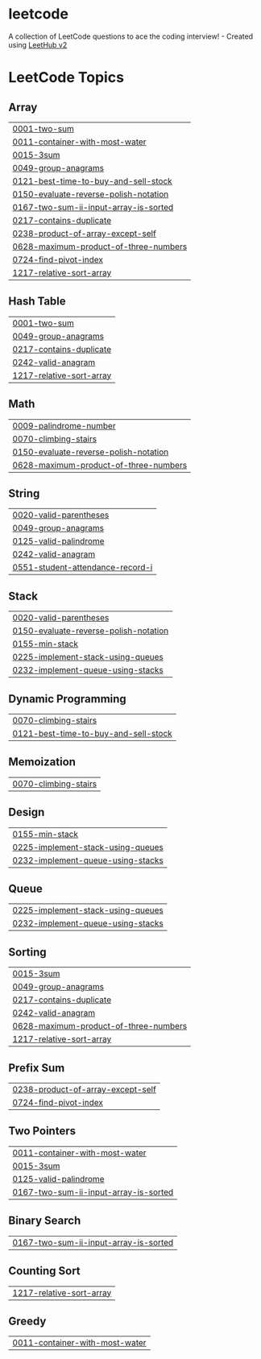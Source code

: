 # leetcode
A collection of LeetCode questions to ace the coding interview! - Created using [LeetHub v2](https://github.com/arunbhardwaj/LeetHub-2.0)

<!---LeetCode Topics Start-->
# LeetCode Topics
## Array
|  |
| ------- |
| [0001-two-sum](https://github.com/ruchakothikar/leetcode/tree/master/0001-two-sum) |
| [0011-container-with-most-water](https://github.com/ruchakothikar/leetcode/tree/master/0011-container-with-most-water) |
| [0015-3sum](https://github.com/ruchakothikar/leetcode/tree/master/0015-3sum) |
| [0049-group-anagrams](https://github.com/ruchakothikar/leetcode/tree/master/0049-group-anagrams) |
| [0121-best-time-to-buy-and-sell-stock](https://github.com/ruchakothikar/leetcode/tree/master/0121-best-time-to-buy-and-sell-stock) |
| [0150-evaluate-reverse-polish-notation](https://github.com/ruchakothikar/leetcode/tree/master/0150-evaluate-reverse-polish-notation) |
| [0167-two-sum-ii-input-array-is-sorted](https://github.com/ruchakothikar/leetcode/tree/master/0167-two-sum-ii-input-array-is-sorted) |
| [0217-contains-duplicate](https://github.com/ruchakothikar/leetcode/tree/master/0217-contains-duplicate) |
| [0238-product-of-array-except-self](https://github.com/ruchakothikar/leetcode/tree/master/0238-product-of-array-except-self) |
| [0628-maximum-product-of-three-numbers](https://github.com/ruchakothikar/leetcode/tree/master/0628-maximum-product-of-three-numbers) |
| [0724-find-pivot-index](https://github.com/ruchakothikar/leetcode/tree/master/0724-find-pivot-index) |
| [1217-relative-sort-array](https://github.com/ruchakothikar/leetcode/tree/master/1217-relative-sort-array) |
## Hash Table
|  |
| ------- |
| [0001-two-sum](https://github.com/ruchakothikar/leetcode/tree/master/0001-two-sum) |
| [0049-group-anagrams](https://github.com/ruchakothikar/leetcode/tree/master/0049-group-anagrams) |
| [0217-contains-duplicate](https://github.com/ruchakothikar/leetcode/tree/master/0217-contains-duplicate) |
| [0242-valid-anagram](https://github.com/ruchakothikar/leetcode/tree/master/0242-valid-anagram) |
| [1217-relative-sort-array](https://github.com/ruchakothikar/leetcode/tree/master/1217-relative-sort-array) |
## Math
|  |
| ------- |
| [0009-palindrome-number](https://github.com/ruchakothikar/leetcode/tree/master/0009-palindrome-number) |
| [0070-climbing-stairs](https://github.com/ruchakothikar/leetcode/tree/master/0070-climbing-stairs) |
| [0150-evaluate-reverse-polish-notation](https://github.com/ruchakothikar/leetcode/tree/master/0150-evaluate-reverse-polish-notation) |
| [0628-maximum-product-of-three-numbers](https://github.com/ruchakothikar/leetcode/tree/master/0628-maximum-product-of-three-numbers) |
## String
|  |
| ------- |
| [0020-valid-parentheses](https://github.com/ruchakothikar/leetcode/tree/master/0020-valid-parentheses) |
| [0049-group-anagrams](https://github.com/ruchakothikar/leetcode/tree/master/0049-group-anagrams) |
| [0125-valid-palindrome](https://github.com/ruchakothikar/leetcode/tree/master/0125-valid-palindrome) |
| [0242-valid-anagram](https://github.com/ruchakothikar/leetcode/tree/master/0242-valid-anagram) |
| [0551-student-attendance-record-i](https://github.com/ruchakothikar/leetcode/tree/master/0551-student-attendance-record-i) |
## Stack
|  |
| ------- |
| [0020-valid-parentheses](https://github.com/ruchakothikar/leetcode/tree/master/0020-valid-parentheses) |
| [0150-evaluate-reverse-polish-notation](https://github.com/ruchakothikar/leetcode/tree/master/0150-evaluate-reverse-polish-notation) |
| [0155-min-stack](https://github.com/ruchakothikar/leetcode/tree/master/0155-min-stack) |
| [0225-implement-stack-using-queues](https://github.com/ruchakothikar/leetcode/tree/master/0225-implement-stack-using-queues) |
| [0232-implement-queue-using-stacks](https://github.com/ruchakothikar/leetcode/tree/master/0232-implement-queue-using-stacks) |
## Dynamic Programming
|  |
| ------- |
| [0070-climbing-stairs](https://github.com/ruchakothikar/leetcode/tree/master/0070-climbing-stairs) |
| [0121-best-time-to-buy-and-sell-stock](https://github.com/ruchakothikar/leetcode/tree/master/0121-best-time-to-buy-and-sell-stock) |
## Memoization
|  |
| ------- |
| [0070-climbing-stairs](https://github.com/ruchakothikar/leetcode/tree/master/0070-climbing-stairs) |
## Design
|  |
| ------- |
| [0155-min-stack](https://github.com/ruchakothikar/leetcode/tree/master/0155-min-stack) |
| [0225-implement-stack-using-queues](https://github.com/ruchakothikar/leetcode/tree/master/0225-implement-stack-using-queues) |
| [0232-implement-queue-using-stacks](https://github.com/ruchakothikar/leetcode/tree/master/0232-implement-queue-using-stacks) |
## Queue
|  |
| ------- |
| [0225-implement-stack-using-queues](https://github.com/ruchakothikar/leetcode/tree/master/0225-implement-stack-using-queues) |
| [0232-implement-queue-using-stacks](https://github.com/ruchakothikar/leetcode/tree/master/0232-implement-queue-using-stacks) |
## Sorting
|  |
| ------- |
| [0015-3sum](https://github.com/ruchakothikar/leetcode/tree/master/0015-3sum) |
| [0049-group-anagrams](https://github.com/ruchakothikar/leetcode/tree/master/0049-group-anagrams) |
| [0217-contains-duplicate](https://github.com/ruchakothikar/leetcode/tree/master/0217-contains-duplicate) |
| [0242-valid-anagram](https://github.com/ruchakothikar/leetcode/tree/master/0242-valid-anagram) |
| [0628-maximum-product-of-three-numbers](https://github.com/ruchakothikar/leetcode/tree/master/0628-maximum-product-of-three-numbers) |
| [1217-relative-sort-array](https://github.com/ruchakothikar/leetcode/tree/master/1217-relative-sort-array) |
## Prefix Sum
|  |
| ------- |
| [0238-product-of-array-except-self](https://github.com/ruchakothikar/leetcode/tree/master/0238-product-of-array-except-self) |
| [0724-find-pivot-index](https://github.com/ruchakothikar/leetcode/tree/master/0724-find-pivot-index) |
## Two Pointers
|  |
| ------- |
| [0011-container-with-most-water](https://github.com/ruchakothikar/leetcode/tree/master/0011-container-with-most-water) |
| [0015-3sum](https://github.com/ruchakothikar/leetcode/tree/master/0015-3sum) |
| [0125-valid-palindrome](https://github.com/ruchakothikar/leetcode/tree/master/0125-valid-palindrome) |
| [0167-two-sum-ii-input-array-is-sorted](https://github.com/ruchakothikar/leetcode/tree/master/0167-two-sum-ii-input-array-is-sorted) |
## Binary Search
|  |
| ------- |
| [0167-two-sum-ii-input-array-is-sorted](https://github.com/ruchakothikar/leetcode/tree/master/0167-two-sum-ii-input-array-is-sorted) |
## Counting Sort
|  |
| ------- |
| [1217-relative-sort-array](https://github.com/ruchakothikar/leetcode/tree/master/1217-relative-sort-array) |
## Greedy
|  |
| ------- |
| [0011-container-with-most-water](https://github.com/ruchakothikar/leetcode/tree/master/0011-container-with-most-water) |
<!---LeetCode Topics End-->